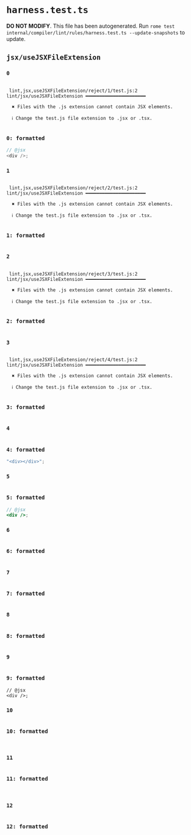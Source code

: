 # `harness.test.ts`

**DO NOT MODIFY**. This file has been autogenerated. Run `rome test internal/compiler/lint/rules/harness.test.ts --update-snapshots` to update.

## `jsx/useJSXFileExtension`

### `0`

```

 lint,jsx,useJSXFileExtension/reject/1/test.js:2 lint/jsx/useJSXFileExtension ━━━━━━━━━━━━━━━━━━━━━━

  ✖ Files with the .js extension cannot contain JSX elements.

  ℹ Change the test.js file extension to .jsx or .tsx.


```

### `0: formatted`

```js
// @jsx
<div />;

```

### `1`

```

 lint,jsx,useJSXFileExtension/reject/2/test.js:2 lint/jsx/useJSXFileExtension ━━━━━━━━━━━━━━━━━━━━━━

  ✖ Files with the .js extension cannot contain JSX elements.

  ℹ Change the test.js file extension to .jsx or .tsx.


```

### `1: formatted`

```js


```

### `2`

```

 lint,jsx,useJSXFileExtension/reject/3/test.js:2 lint/jsx/useJSXFileExtension ━━━━━━━━━━━━━━━━━━━━━━

  ✖ Files with the .js extension cannot contain JSX elements.

  ℹ Change the test.js file extension to .jsx or .tsx.


```

### `2: formatted`

```js


```

### `3`

```

 lint,jsx,useJSXFileExtension/reject/4/test.js:2 lint/jsx/useJSXFileExtension ━━━━━━━━━━━━━━━━━━━━━━

  ✖ Files with the .js extension cannot contain JSX elements.

  ℹ Change the test.js file extension to .jsx or .tsx.


```

### `3: formatted`

```js


```

### `4`

```

```

### `4: formatted`

```js
"<div></div>";


```

### `5`

```

```

### `5: formatted`

```jsx
// @jsx
<div />;

```

### `6`

```

```

### `6: formatted`

```jsx


```

### `7`

```

```

### `7: formatted`

```jsx


```

### `8`

```

```

### `8: formatted`

```jsx


```

### `9`

```

```

### `9: formatted`

```tsx
// @jsx
<div />;

```

### `10`

```

```

### `10: formatted`

```tsx


```

### `11`

```

```

### `11: formatted`

```tsx


```

### `12`

```

```

### `12: formatted`

```tsx


```
